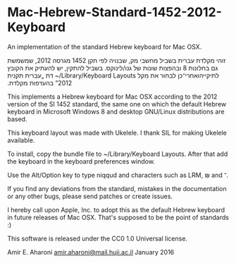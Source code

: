 # Mac-Hebrew-Standard-1452-2012-Keyboard
An implementation of the standard Hebrew keyboard for Mac OSX.

‫ז‫והי מקלדת עברית בשביל מחשבי מק, שבנויה לפי תקן 1452 מגרסה 2012, שמשמשת גם בחלונות 8 ובהפצות שונות של גנו/לינוקס. בשבי‫ל להתקין, יש להעתיק את הקובץ לתיקייה‪ ~/Library/Keyboard Layouts ואחרי־כן לבחור את מקל‬דת „עברית תקנית 2012” בהעדפות מקלדת.

This implements a Hebrew keyboard for Mac OSX according to the 2012 version of the SI 1452 standard, the same one on which the default Hebrew keyboard in Microsoft Windows 8 and desktop GNU/Linux distributions are based.

This keyboard layout was made with Ukelele. I thank SIL for making Ukelele available.

To install, copy the bundle file to ~/Library/Keyboard Layouts. After that add the keyboard in the keyboard preferences window.

Use the Alt/Option key to type niqqud and characters such as LRM, ₪ and ־.

If you find any deviations from the standard, mistakes in the documentation or any other bugs, please send patches or create issues.

I hereby call upon Apple, Inc. to adopt this as the default Hebrew keyboard in future releases of Mac OSX. That's supposed to be the point of standards :)

This software is released under the CC0 1.0 Universal license.

Amir E. Aharoni
amir.aharoni@mail.huji.ac.il
January 2016
